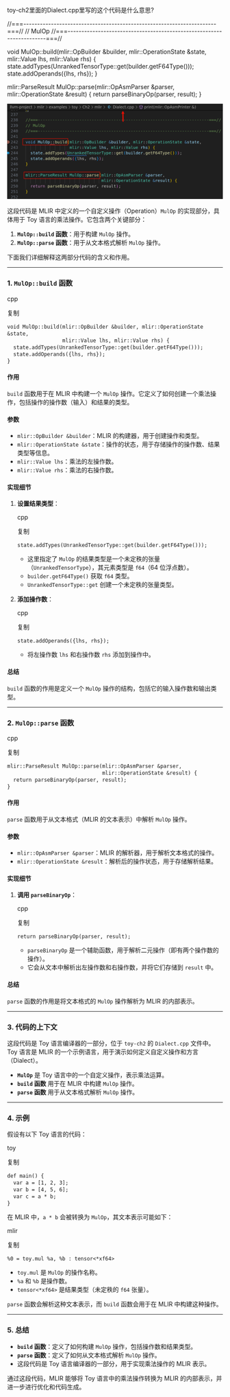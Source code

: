 toy-ch2里面的Dialect.cpp里写的这个代码是什么意思?

//===----------------------------------------------------------------------===//
// MulOp
//===----------------------------------------------------------------------===//

void MulOp::build(mlir::OpBuilder &builder, mlir::OperationState &state,
                  mlir::Value lhs, mlir::Value rhs) {
  state.addTypes(UnrankedTensorType::get(builder.getF64Type()));
  state.addOperands({lhs, rhs});
}

mlir::ParseResult MulOp::parse(mlir::OpAsmParser &parser,
                               mlir::OperationState &result) {
  return parseBinaryOp(parser, result);
}

![image-20250206141527143](.\img\image-20250206141527143.png)



这段代码是 MLIR 中定义的一个自定义操作（Operation）`MulOp` 的实现部分，具体用于 Toy 语言的乘法操作。它包含两个关键部分：

1. **`MulOp::build` 函数**：用于构建 `MulOp` 操作。
2. **`MulOp::parse` 函数**：用于从文本格式解析 `MulOp` 操作。

下面我们详细解释这两部分代码的含义和作用。

------

### 1. `MulOp::build` 函数

cpp

复制

```
void MulOp::build(mlir::OpBuilder &builder, mlir::OperationState &state,
                  mlir::Value lhs, mlir::Value rhs) {
  state.addTypes(UnrankedTensorType::get(builder.getF64Type()));
  state.addOperands({lhs, rhs});
}
```

#### 作用

`build` 函数用于在 MLIR 中构建一个 `MulOp` 操作。它定义了如何创建一个乘法操作，包括操作的操作数（输入）和结果的类型。

#### 参数

- `mlir::OpBuilder &builder`：MLIR 的构建器，用于创建操作和类型。
- `mlir::OperationState &state`：操作的状态，用于存储操作的操作数、结果类型等信息。
- `mlir::Value lhs`：乘法的左操作数。
- `mlir::Value rhs`：乘法的右操作数。

#### 实现细节

1. **设置结果类型**：

   cpp

   复制

   ```
   state.addTypes(UnrankedTensorType::get(builder.getF64Type()));
   ```

   - 这里指定了 `MulOp` 的结果类型是一个未定秩的张量（`UnrankedTensorType`），其元素类型是 `f64`（64 位浮点数）。
   - `builder.getF64Type()` 获取 `f64` 类型。
   - `UnrankedTensorType::get` 创建一个未定秩的张量类型。

2. **添加操作数**：

   cpp

   复制

   ```
   state.addOperands({lhs, rhs});
   ```

   - 将左操作数 `lhs` 和右操作数 `rhs` 添加到操作中。

#### 总结

`build` 函数的作用是定义一个 `MulOp` 操作的结构，包括它的输入操作数和输出类型。

------

### 2. `MulOp::parse` 函数

cpp

复制

```
mlir::ParseResult MulOp::parse(mlir::OpAsmParser &parser,
                               mlir::OperationState &result) {
  return parseBinaryOp(parser, result);
}
```

#### 作用

`parse` 函数用于从文本格式（MLIR 的文本表示）中解析 `MulOp` 操作。

#### 参数

- `mlir::OpAsmParser &parser`：MLIR 的解析器，用于解析文本格式的操作。
- `mlir::OperationState &result`：解析后的操作状态，用于存储解析结果。

#### 实现细节

1. **调用 `parseBinaryOp`**：

   cpp

   复制

   ```
   return parseBinaryOp(parser, result);
   ```

   - `parseBinaryOp` 是一个辅助函数，用于解析二元操作（即有两个操作数的操作）。
   - 它会从文本中解析出左操作数和右操作数，并将它们存储到 `result` 中。

#### 总结

`parse` 函数的作用是将文本格式的 `MulOp` 操作解析为 MLIR 的内部表示。

------

### 3. 代码的上下文

这段代码是 Toy 语言编译器的一部分，位于 `toy-ch2` 的 `Dialect.cpp` 文件中。Toy 语言是 MLIR 的一个示例语言，用于演示如何定义自定义操作和方言（Dialect）。

- **`MulOp`** 是 Toy 语言中的一个自定义操作，表示乘法运算。
- **`build` 函数** 用于在 MLIR 中构建 `MulOp` 操作。
- **`parse` 函数** 用于从文本格式解析 `MulOp` 操作。

------

### 4. 示例

假设有以下 Toy 语言的代码：

toy

复制

```
def main() {
  var a = [1, 2, 3];
  var b = [4, 5, 6];
  var c = a * b;
}
```

在 MLIR 中，`a * b` 会被转换为 `MulOp`，其文本表示可能如下：

mlir

复制

```
%0 = toy.mul %a, %b : tensor<*xf64>
```

- `toy.mul` 是 `MulOp` 的操作名称。
- `%a` 和 `%b` 是操作数。
- `tensor<*xf64>` 是结果类型（未定秩的 `f64` 张量）。

`parse` 函数会解析这种文本表示，而 `build` 函数会用于在 MLIR 中构建这种操作。

------

### 5. 总结

- **`build` 函数**：定义了如何构建 `MulOp` 操作，包括操作数和结果类型。
- **`parse` 函数**：定义了如何从文本格式解析 `MulOp` 操作。
- 这段代码是 Toy 语言编译器的一部分，用于实现乘法操作的 MLIR 表示。

通过这段代码，MLIR 能够将 Toy 语言中的乘法操作转换为 MLIR 的内部表示，并进一步进行优化和代码生成。
